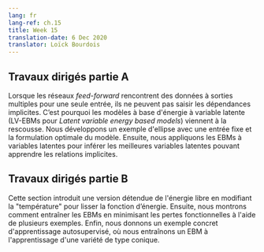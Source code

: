 ```yaml
---
lang: fr
lang-ref: ch.15
title: Week 15
translation-date: 6 Dec 2020
translator: Loïck Bourdois
---
```



<!--
## Practicum part A

When encountering the data with multiple outputs for a single input, feed-forward networks cannot capture such implicit dependencies. 
Instead, latent-variable energy-based models (EBMs) come to the rescue. We developed a toy ellipse example with a fixed input and the optimal model formulation. 
Then, we applied latent-variable EBMs to inference the best latent variables that can learn the implicit relationships.
-->

## Travaux dirigés partie A

Lorsque les réseaux *feed-forward* rencontrent des données à sorties multiples pour une seule entrée, ils ne peuvent pas saisir les dépendances implicites. 
C’est pourquoi les modèles à base d'énergie à variable latente (LV-EBMs pour *Latent variable energy based models*) viennent à la rescousse. 
Nous développons un exemple d'ellipse avec une entrée fixe et la formulation optimale du modèle. 
Ensuite, nous appliquons les EBMs à variables latentes pour inférer les meilleures variables latentes pouvant apprendre les relations implicites.


<!--
## Practicum part B

This section starts from introducing a relaxed version of free energy by modifying the "temperature" to smooth the energy function. 
Then we demonstrate how to train EBMs by minimizing loss functionals with several examples. 
Finally we give a concrete example of self-supervised learning, where we train a EBM to learn a horn-like data manifold.
-->

## Travaux dirigés partie B
Cette section introduit une version détendue de l'énergie libre en modifiant la "température" pour lisser la fonction d’énergie.
Ensuite, nous montrons comment entraîner les EBMs en minimisant les pertes fonctionnelles à l'aide de plusieurs exemples. 
Enfin, nous donnons un exemple concret d'apprentissage autosupervisé, où nous entraînons un EBM à l'apprentissage d'une variété de type conique.

